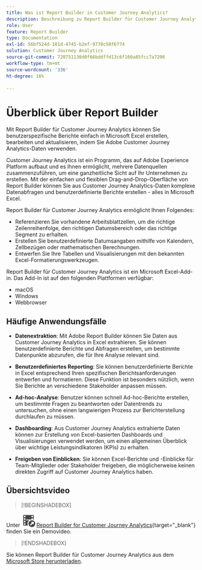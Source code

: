 ```yaml
---
title: Was ist Report Builder in Customer Journey Analytics?
description: Beschreibung zu Report Builder für Customer Journey Analytics
role: User
feature: Report Builder
type: Documentation
exl-id: 56bf524d-101d-4745-b2ef-9770c50f6774
solution: Customer Journey Analytics
source-git-commit: 720751130d0f66bddffd13c6f160a85fcc7a7206
workflow-type: tm+mt
source-wordcount: '336'
ht-degree: 16%

---
```


# Überblick über Report Builder

Mit Report Builder für Customer Journey Analytics können Sie benutzerspezifische Berichte einfach in Microsoft Excel erstellen, bearbeiten und aktualisieren, indem Sie Adobe Customer Journey Analytics-Daten verwenden.

Customer Journey Analytics ist ein Programm, das auf Adobe Experience Platform aufbaut und es Ihnen ermöglicht, mehrere Datenquellen zusammenzuführen, um eine ganzheitliche Sicht auf Ihr Unternehmen zu erstellen. Mit der einfachen und flexiblen Drag-and-Drop-Oberfläche von Report Builder können Sie aus Customer Journey Analytics-Daten komplexe Datenabfragen und benutzerdefinierte Berichte erstellen - alles in Microsoft Excel.

Report Builder für Customer Journey Analytics ermöglicht Ihnen Folgendes:

- Referenzieren Sie vorhandene Arbeitsblattzellen, um die richtige Zeilenreihenfolge, den richtigen Datumsbereich oder das richtige Segment zu erhalten.
- Erstellen Sie benutzerdefinierte Datumsangaben mithilfe von Kalendern, Zellbezügen oder mathematischen Berechnungen.
- Entwerfen Sie Ihre Tabellen und Visualisierungen mit den bekannten Excel-Formatierungswerkzeugen.

Report Builder für Customer Journey Analytics ist ein Microsoft Excel-Add-in. Das Add-In ist auf den folgenden Plattformen verfügbar:

- macOS
- Windows
- Webbrowser

## Häufige Anwendungsfälle

- **Datenextraktion**: Mit Adobe Report Builder können Sie Daten aus Customer Journey Analytics in Excel extrahieren. Sie können benutzerdefinierte Berichte und Abfragen erstellen, um bestimmte Datenpunkte abzurufen, die für Ihre Analyse relevant sind.

- **Benutzerdefiniertes Reporting**: Sie können benutzerdefinierte Berichte in Excel entsprechend Ihren spezifischen Berichtsanforderungen entwerfen und formatieren. Diese Funktion ist besonders nützlich, wenn Sie Berichte an verschiedene Stakeholder anpassen müssen.

- **Ad-hoc-Analyse**: Benutzer können schnell Ad-hoc-Berichte erstellen, um bestimmte Fragen zu beantworten oder Datentrends zu untersuchen, ohne einen langwierigen Prozess zur Berichterstellung durchlaufen zu müssen.

- **Dashboarding**: Aus Customer Journey Analytics extrahierte Daten können zur Erstellung von Excel-basierten Dashboards und Visualisierungen verwendet werden, um einen allgemeinen Überblick über wichtige Leistungsindikatoren (KPIs) zu erhalten.

- **Freigeben von Einblicken**: Sie können Excel-Berichte und -Einblicke für Team-Mitglieder oder Stakeholder freigeben, die möglicherweise keinen direkten Zugriff auf Customer Journey Analytics haben.


## Übersichtsvideo

>[!BEGINSHADEBOX]

Unter ![VideoCheckedOut](/help/assets/icons/VideoCheckedOut.svg) [Report Builder for Customer Journey Analytics](https://video.tv.adobe.com/v/337569?quality=12&learn=on){target="_blank"} finden Sie ein Demovideo.

>[!ENDSHADEBOX]

Sie können Report Builder für Customer Journey Analytics aus dem [Microsoft Store herunterladen](https://appsource.microsoft.com/de-de/product/Office365/WA200003101).
